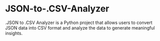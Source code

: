 # JSON-to-.CSV-Analyzer
.JSON to .CSV Analyzer is a Python project that allows users to convert JSON data into CSV format and analyze the data to generate meaningful insights.
